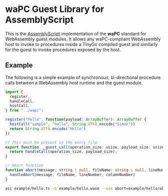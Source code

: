# waPC Guest Library for AssemblyScript

This is the [AssemblyScript](https://assemblyscript.org/) implementation of the **waPC** standard for WebAssembly guest modules. It allows any waPC-compliant WebAssembly host to invoke to procedures inside a TinyGo compiled guest and similarly for the guest to invoke procedures exposed by the host.

## Example
The following is a simple example of synchronous, bi-directional procedure calls between a WebAssembly host runtime and the guest module.

```typescript
import {
  register,
  handleCall,
  hostCall,
} from "../wapc";

register("hello", function(payload: ArrayBuffer): ArrayBuffer {
  hostCall("sample", "hello", String.UTF8.encode("Simon"))
  return String.UTF8.encode("Hello")
})

// This must be present in the entry file.
export function __guest_call(operation_size: usize, payload_size: usize): bool {
  return handleCall(operation_size, payload_size);
}

// Abort function
function abort(message: string | null, fileName: string | null, lineNumber: u32, columnNumber: u32): void {
  handleAbort(message, fileName, lineNumber, columnNumber)
}
```

```sh
asc example/hello.ts -b example/hello.wasm --use abort=example/hello/abort --validate --optimize
```